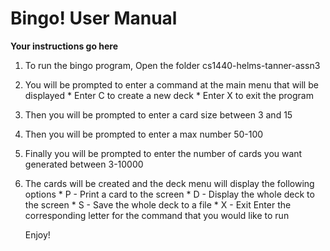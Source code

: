 # Bingo! User Manual

**Your instructions go here**
1. To run the bingo program, Open the folder cs1440-helms-tanner-assn3
2. You will be prompted to enter a command at the main menu that will be displayed
        * Enter C to create a new deck
        * Enter X to exit the program
3. Then you will be prompted to enter a card size between 3 and 15
4. Then you will be prompted to enter a max number 50-100
5. Finally you will be prompted to enter the number of cards you want generated between 3-10000
6. The cards will be created and the deck menu will display the following options
        * P - Print a card to the screen
        * D - Display the whole deck to the screen
        * S - Save the whole deck to a file
        * X - Exit
   Enter the corresponding letter for the command that you would like to run
   
   Enjoy!